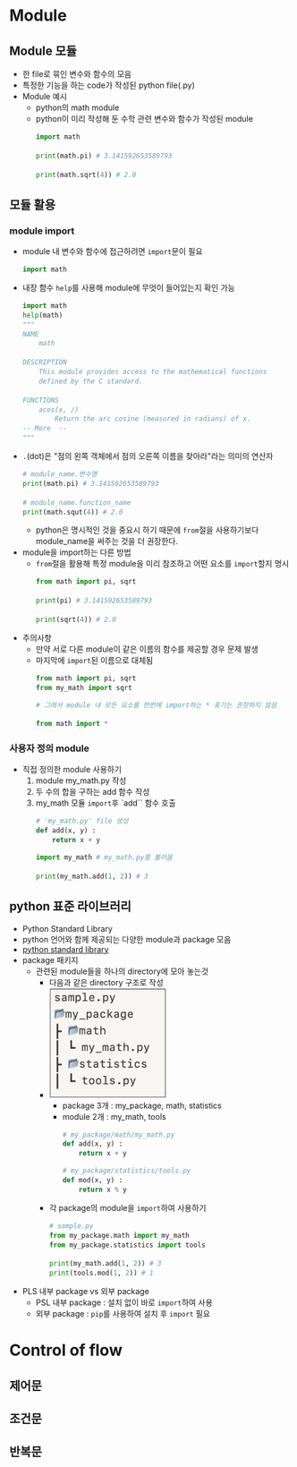 # Module

## Module 모듈
* 한 file로 묶인 변수와 함수의 모음
* 특정한 기능을 하는 code가 작성된 python file(.py)
* Module 예시
    * python의 math module
    * python이 미리 작성해 둔 수학 관련 변수와 함수가 작성된 module
        ```python
        import math

        print(math.pi) # 3.141592653589793

        print(math.sqrt(4)) # 2.0
        ```

## 모듈 활용

### module import
* module 내 변수와 함수에 접근하려면 `import`문이 필요
    ```python
    import math
    ```
* 내장 함수 `help`를 사용해 module에 무엇이 들어있는지 확인 가능
    ```python
    import math
    help(math)
    """
    NAME
        math

    DESCRIPTION
        This module provides access to the mathematical functions
        defined by the C standard.

    FUNCTIONS
        acos(x, /)
            Return the arc cosine (measured in radians) of x.
    -- More  --
    """
    ```
* `.`(dot)은 "점의 왼쪽 객체에서 점의 오른쪽 이름을 찾아라"라는 의미의 연산자
    ```python
    # module_name.변수명
    print(math.pi) # 3.141592653589793

    # module_name.function_name
    print(math.squt(4)) # 2.0
    ```
    * python은 명시적인 것을 중요시 하기 때문에 `from`절을 사용하기보다 module_name을 써주는 것을 더 권장한다.
* module을 import하는 다른 방법
    * `from`절을 활용해 특정 module을 미리 참조하고 어떤 요소를 `import`할지 명시
        ```python
        from math import pi, sqrt

        print(pi) # 3.141592653589793

        print(sqrt(4)) # 2.0
        ```
* 주의사항
    * 만약 서로 다른 module이 같은 이름의 함수를 제공할 경우 문제 발생
    * 마지막에 `import`된 이름으로 대체됨
        ```python
        from math import pi, sqrt
        from my_math import sqrt
        ```
        ```python
        # 그래서 module 내 모든 요소를 한번에 import하는 * 표기는 권장하지 않음

        from math import *
        ```

### 사용자 정의 module
* 직접 정의한 module 사용하기
    1. module my_math.py 작성
    2. 두 수의 합을 구하는 add 함수 작성
    3. my_math 모듈 `import`후 `add`` 함수 호출
        ```python
        # 'my_math.py' file 생성
        def add(x, y) :
            return x + y
        ```
        ```python
        import my_math # my_math.py를 불러옴

        print(my_math.add(1, 2)) # 3
        ```

## python 표준 라이브러리
* Python Standard Library
* python 언어와 함께 제공되는 다양한 module과 package 모음
* [python standard library](https://docs.python.org/ko/3/library/index.html)
* package 패키지
    * 관련된 module들을 하나의 directory에 모아 놓는것
        * 다음과 같은 directory 구조로 작성
        * ![directory construction](../image/package.PNG)
            * package 3개 : my_package, math, statistics
            * module 2개 : my_math, tools
                ```python
                # my_package/math/my_math.py
                def add(x, y) :
                    return x + y
                ```
                ```python
                # my_package/statistics/tools.py
                def mod(x, y) :
                    return x % y
                ```
        * 각 package의 module을 `import`하여 사용하기
            ```python
            # sample.py
            from my_package.math import my_math
            from my_package.statistics import tools

            print(my_math.add(1, 2)) # 3
            print(tools.mod(1, 2)) # 1
            ```
* PLS 내부 package vs 외부 package
    * PSL 내부 package : 설치 없이 바로 `import`하여 사용
    * 외부 package : `pip`를 사용하여 설치 후 `import` 필요


# Control of flow

## 제어문

## 조건문

## 반복문